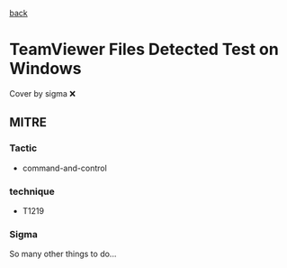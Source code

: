 [back](../index.md)
# TeamViewer Files Detected Test on Windows
Cover by sigma :x: 

## MITRE
### Tactic
  - command-and-control

### technique
  - T1219

### Sigma

 So many other things to do...